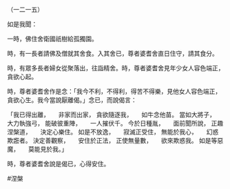 （一二一五）

如是我聞：

一時，佛住舍衛國祇樹給孤獨園。

時，有一長者請佛及僧就其舍食。入其舍已，尊者婆耆舍直日住守，請其食分。

時，有眾多長者婦女從聚落出，往詣精舍。時，尊者婆耆舍見年少女人容色端正，貪欲心起。

時，尊者婆耆舍作是念：「我今不利，不得利，得苦不得樂，見他女人容色端正，貪欲心生。我今當說厭離偈。」念已，而說偈言：

「我已得出離，　　非家而出家，
貪欲隨逐我，　　如牛念他苗。
當如大將子，　　大力執強弓，
能破彼重陣，　　一人摧伏千。
今於日種胤，　　面前聞所說，
正趣涅槃道，　　決定心樂住。
如是不放逸，　　寂滅正受住，
無能於我心，　　幻惑欺誑者。
決定善觀察，　　安住於正法，
正使無量數，　　欲來欺惑我。
如是等惡魔，　　莫能見於我。」

時，尊者婆耆舍說是偈已，心得安住。




#涅槃

